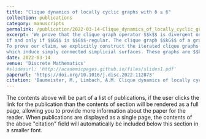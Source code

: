 ```yaml
---
title: "Clique dynamics of locally cyclic graphs with δ ≥ 6"
collection: publications
category: manuscripts
permalink: /publication/2022-03-14-Clique_dynamics_of_locally_cyclic_graphs_with_delta_at_least_6
excerpt: 'We prove that the clique graph operator $$k$$ is divergent on a locally cyclic graph $$G$$ (i.e. $$N_G(v)$$ is a circle) with minimum degree $$\delta(G)=6$$
if and only if $$G$$ is $$6$$-regular. The clique graph $$kG$$ of a graph $$G$$ has the maximal complete subgraphs of G as vertices, and the edges are given by non-empty intersections. If all iterated clique graphs of $$G$$ are pairwise non-isomorphic, the graph $$G$$ is $$k$$-divergent; otherwise, it is $$k$$-convergent.
To prove our claim, we explicitly construct the iterated clique graphs of those infinite locally cyclic graphs with $$\delta\geq 6$$
which induce simply connected simplicial surfaces. These graphs are $$k$$-convergent if the size of triangular-shaped subgraphs of a specific type is bounded from above. We apply this criterion by using the universal cover of the triangular complex of an arbitrary finite locally cyclic graph with $$\delta=6$$, which shows our divergence characterisation.'
date: 2022-03-14
venue: 'Discrete Mathematics'
#slidesurl: 'http://academicpages.github.io/files/slides1.pdf'
paperurl: 'https://doi.org/10.1016/j.disc.2022.112873'
citation: 'Baumeister, M., Limbach, A.M. Clique dynamics of locally cyclic graphs with δ≥ 6. <i>Discrete Mathematics</i> 345.7 (2022): 112873. https://doi.org/10.1016/j.disc.2022.112873'
---
```


The contents above will be part of a list of publications, if the user clicks the link for the publication than the contents of section will be rendered as a full page, allowing you to provide more information about the paper for the reader. When publications are displayed as a single page, the contents of the above "citation" field will automatically be included below this section in a smaller font.